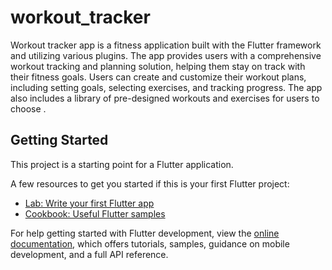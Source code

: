 # workout_tracker

Workout tracker app is a fitness application built with the Flutter framework and utilizing various plugins.
The app provides users with a comprehensive workout tracking and planning solution, helping them stay on track with their fitness goals.
Users can create and customize their workout plans, including setting goals, selecting exercises, and tracking progress.
The app also includes a library of pre-designed workouts and exercises for users to choose .

## Getting Started

This project is a starting point for a Flutter application.

A few resources to get you started if this is your first Flutter project:

- [Lab: Write your first Flutter app](https://docs.flutter.dev/get-started/codelab)
- [Cookbook: Useful Flutter samples](https://docs.flutter.dev/cookbook)

For help getting started with Flutter development, view the
[online documentation](https://docs.flutter.dev/), which offers tutorials,
samples, guidance on mobile development, and a full API reference.

